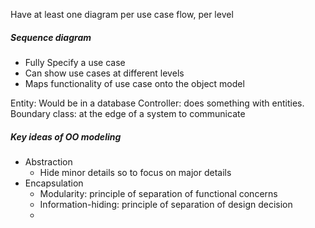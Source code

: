Have at least one diagram per use case flow, per level

##### Sequence diagram
- Fully Specify a use case
- Can show use cases at different levels
- Maps functionality of use case onto the object model

Entity: Would be in a database
Controller: does something with entities.
Boundary class: at the edge of a system to communicate

##### Key ideas of OO modeling
- Abstraction
	- Hide minor details so to focus on major details
- Encapsulation
	- Modularity: principle of separation of functional concerns
	- Information-hiding: principle of separation of design decision
	- 